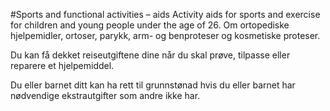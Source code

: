 #Sports and functional activities – aids
Activity aids for sports and exercise for children and young people under the age of 26.
Om ortopediske hjelpemidler, ortoser, parykk, arm- og benproteser og kosmetiske proteser.

Du kan få dekket reiseutgiftene dine når du skal prøve, tilpasse eller reparere et hjelpemiddel.

 Du eller barnet ditt kan ha rett til grunnstønad hvis du eller barnet har nødvendige ekstrautgifter som andre ikke har.

 